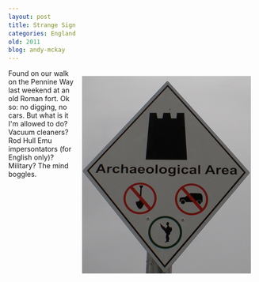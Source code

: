 ```yaml
---
layout: post
title: Strange Sign
categories: England
old: 2011
blog: andy-mckay
---
```

<img src="/files/strange-sign.jpg" style="float: right; padding: 1em" />
<p>Found on our walk on the Pennine Way last weekend at an old Roman fort. Ok so: no digging, no cars. But what is it I'm allowed to do? Vacuum cleaners? Rod Hull Emu impersontators (for English only)? Military? The mind boggles.</p>